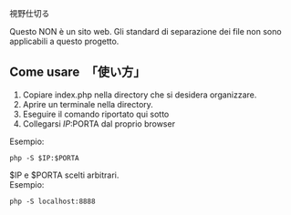  視野仕切る

Questo NON è un sito web.
Gli standard di separazione dei file non sono applicabili a questo progetto.

## Come usare　「使い方」

1. Copiare index.php nella directory che si desidera organizzare.  
2. Aprire un terminale nella directory.
3. Eseguire il comando riportato qui sotto
4. Collegarsi $IP:$PORTA dal proprio browser

Esempio:

    php -S $IP:$PORTA

$IP e $PORTA scelti arbitrari.  
Esempio:

    php -S localhost:8888
